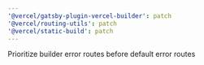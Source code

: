 ```yaml
---
'@vercel/gatsby-plugin-vercel-builder': patch
'@vercel/routing-utils': patch
'@vercel/static-build': patch
---
```


Prioritize builder error routes before default error routes
